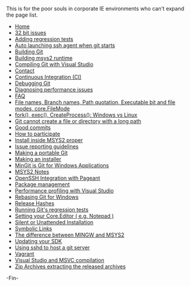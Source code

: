 This is for the poor souls in corporate IE environments who can't expand the page list.

* [Home](https://github.com/git-for-windows/git/wiki)
* [32 bit issues](https://github.com/git-for-windows/git/wiki/32-bit-issues)
* [Adding regression tests](https://github.com/git-for-windows/git/wiki/Adding-regression-tests)
* [Auto launching ssh agent when git starts](https://github.com/git-for-windows/git/wiki/Auto-launching-ssh-agent-when-git-starts)
* [Building Git](https://github.com/git-for-windows/git/wiki/Building-Git)
* [Building msys2 runtime](https://github.com/git-for-windows/git/wiki/Building-msys2-runtime)
* [Compiling Git with Visual Studio](https://github.com/git-for-windows/git/wiki/Compiling-Git-with-Visual-Studio)
* [Contact](https://github.com/git-for-windows/git/wiki/Contact)
* [Continuous Integration (CI)](https://github.com/git-for-windows/git/wiki/Continuous-Integration-(CI))
* [Debugging Git](https://github.com/git-for-windows/git/wiki/Debugging-Git)
* [Diagnosing performance issues](https://github.com/git-for-windows/git/wiki/Diagnosing-performance-issues)
* [FAQ](https://github.com/git-for-windows/git/wiki/FAQ)
* [File names, Branch names, Path quotation, Executable bit and file modes, core.FileMode](https://github.com/git-for-windows/git/wiki/File-names,-Branch-names,-Path-quotation,-Executable-bit-and-file-modes,-core.FileMode)
* [fork(), exec(), CreateProcess(): Windows vs Linux](https://github.com/git-for-windows/git/wiki/fork(),-exec(),-CreateProcess():-Windows-vs-Linux)
* [Git cannot create a file or directory with a long path](https://github.com/git-for-windows/git/wiki/Git-cannot-create-a-file-or-directory-with-a-long-path)
* [Good commits](https://github.com/git-for-windows/git/wiki/Good-commits)
* [How to participate](https://github.com/git-for-windows/git/wiki/How-to-participate)
* [Install inside MSYS2 proper](https://github.com/git-for-windows/git/wiki/Install-inside-MSYS2-proper)
* [Issue reporting guidelines](https://github.com/git-for-windows/git/wiki/Issue-reporting-guidelines)
* [Making a portable Git](https://github.com/git-for-windows/git/wiki/Making-a-portable-Git)
* [Making an installer](https://github.com/git-for-windows/git/wiki/Making-an-installer)
* [MinGit is Git for Windows Applications](https://github.com/git-for-windows/git/wiki/MinGit)
* [MSYS2 Notes](https://github.com/git-for-windows/git/wiki/MSYS2-Notes)
* [OpenSSH Integration with Pageant](https://github.com/git-for-windows/git/wiki/OpenSSH-Integration-with-Pageant)
* [Package management](https://github.com/git-for-windows/git/wiki/Package-management)
* [Performance profiling with Visual Studio](https://github.com/git-for-windows/git/wiki/Performance-profiling-with-Visual-Studio)
* [Rebasing Git for Windows](https://github.com/git-for-windows/git/wiki/Rebasing-Git-for-Windows)
* [Release Hashes](https://github.com/git-for-windows/git/wiki/Release-Hashes)
* [Running Git's regression tests](https://github.com/git-for-windows/git/wiki/Running-Git's-regression-tests)
* [Setting your Core.Editor ( e.g. Notepad )](https://github.com/git-for-windows/git/wiki/Setting-your-Core.Editor-(-e.g.-Notepad-))
* [Silent or Unattended Installation](https://github.com/git-for-windows/git/wiki/Silent-or-Unattended-Installation)
* [Symbolic Links](https://github.com/git-for-windows/git/wiki/Symbolic-Links)
* [The difference between MINGW and MSYS2](https://github.com/git-for-windows/git/wiki/The-difference-between-MINGW-and-MSYS2)
* [Updating your SDK](https://github.com/git-for-windows/git/wiki/Updating-your-SDK)
* [Using sshd to host a git server](https://github.com/git-for-windows/git/wiki/Using-sshd-to-host-a-git-server)
* [Vagrant](https://github.com/git-for-windows/git/wiki/Vagrant)
* [Visual Studio and MSVC compilation](https://github.com/git-for-windows/git/wiki/Visual-Studio-and-MSVC-compilation)
* [Zip Archives extracting the released archives](https://github.com/git-for-windows/git/wiki/Zip-Archives---extracting-the-released-archives)

-Fin-
